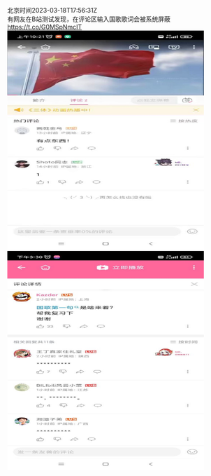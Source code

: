 北京时间2023-03-18T17:56:31Z<br>有网友在B站测试发现，在评论区输入国歌歌词会被系统屏蔽 https://t.co/G0MSpNmcIT<br><img src='/temp/video/2023/w-Month-3/h-Day-18/whyyoutouzhele/1637030209755938821_0.jpg' width='450' height='500'><img src='/temp/image/2023/w-Month-3/1637030209755938821_0.jpg' width='450' height='500'><br><br>